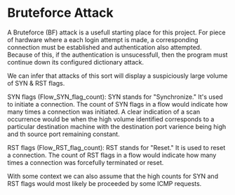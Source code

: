 # Bruteforce Attack

A Bruteforce (BF) attack is a usefull starting place for this project. For piece of hardware where a each login attempt is made, a corresponding connection must be established and authentication also attempted. Because of this, if the authentication is unsucessfull, then the program must continue down its configured dictionary attack.

We can infer that attacks of this sort will display a suspiciously large volume of SYN & RST flags.

SYN flags (Flow_SYN_flag_count): SYN stands for "Synchronize." It's used to initiate a connection. The count of SYN flags in a flow would indicate how many times a connection was initiated. A clear indication of a scan occurrence would be when the high volume identified corresponds to a particular destination machine with the destination port varience being high and th source port remaining constant.

RST flags (Flow_RST_flag_count): RST stands for "Reset." It is used to reset a connection. The count of RST flags in a flow would indicate how many times a connection was forcefully terminated or reset.

With some context we can also assume that the high counts for SYN and RST flags would most likely be proceeded by some ICMP requests.
